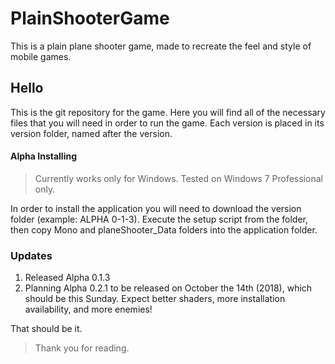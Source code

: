 # PlainShooterGame
This is a plain plane shooter game, made to recreate the feel and style of mobile games.

## Hello

This is the git repository for the game. Here you will find all of the necessary files that you will need in order to run the game. Each version is placed in its version folder, named after the version.

#### Alpha Installing
>Currently works only for Windows. Tested on Windows 7 Professional only.

In order to install the application you will need to download the version folder (example: ALPHA 0-1-3). Execute the setup script from the folder, then copy Mono and planeShooter_Data folders into the application folder.

### Updates
1. Released Alpha 0.1.3
2. Planning Alpha 0.2.1 to be released on October the 14th (2018), which should be this Sunday. Expect better shaders, more installation availability, and more enemies!

That should be it.

>Thank you for reading.
